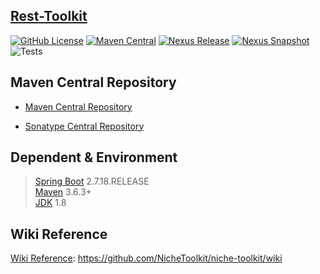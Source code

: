 ## [Rest-Toolkit](https://github.com/NicheToolkit/niche-toolkit)

[![GitHub License](https://img.shields.io/badge/license-Apache-blue.svg)](https://github.com/NicheToolkit/niche-toolkit/blob/master/LICENSE)
[![Maven Central](https://img.shields.io/maven-central/v/io.github.nichetoolkit/niche-toolkit-starter-parent)](https://central.sonatype.com/search?smo=true&q=niche-toolkit-starter-parent&namespace=io.github.nichetoolkit)
[![Nexus Release](https://img.shields.io/nexus/r/io.github.nichetoolkit/niche-toolkit-starter-parent?server=https%3A%2F%2Fs01.oss.sonatype.org)](https://s01.oss.sonatype.org/content/repositories/releases/io/github/nichetoolkit/niche-toolkit-starter-parent/)
[![Nexus Snapshot](https://img.shields.io/nexus/s/io.github.nichetoolkit/niche-toolkit-starter-parent?server=https%3A%2F%2Fs01.oss.sonatype.org)](https://s01.oss.sonatype.org/content/repositories/snapshots/io/github/nichetoolkit/niche-toolkit-starter-parent/)
![Tests](https://github.com/NicheToolkit/niche-toolkit/workflows/Tests/badge.svg)

## Maven Central Repository

- [Maven Central Repository](https://mvnrepository.com/search?q=io.github.nichetoolkit)

- [Sonatype Central Repository](https://central.sonatype.dev/search?q=io.github.nichetoolkit)

## Dependent & Environment

> [Spring Boot](https://spring.io/projects/spring-boot) 2.7.18.RELEASE\
> [Maven](https://maven.apache.org/) 3.6.3+\
> [JDK](https://www.oracle.com/java/technologies/downloads/#java8) 1.8

## Wiki Reference

[Wiki Reference](https://github.com/NicheToolkit/niche-toolkit/wiki): https://github.com/NicheToolkit/niche-toolkit/wiki
